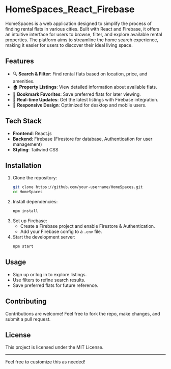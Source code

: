 # HomeSpaces_React_Firebase
 HomeSpaces is a web application designed to simplify the process of finding rental flats in various cities. Built with React and Firebase, it offers an intuitive interface for users to browse, filter, and explore available rental properties. The platform aims to streamline the home search experience, making it easier for users to discover their ideal living space. 
## Features
- 🔍 **Search & Filter**: Find rental flats based on location, price, and amenities.
- 🏠 **Property Listings**: View detailed information about available flats.
- 📌 **Bookmark Favorites**: Save preferred flats for later viewing.
- 🔄 **Real-time Updates**: Get the latest listings with Firebase integration.
- 📱 **Responsive Design**: Optimized for desktop and mobile users.

## Tech Stack
- **Frontend**: React.js
- **Backend**: Firebase (Firestore for database, Authentication for user management)
- **Styling**: Tailwind CSS

## Installation
1. Clone the repository:
   ```sh
   git clone https://github.com/your-username/HomeSpaces.git
   cd HomeSpaces
   ```
2. Install dependencies:
   ```sh
   npm install
   ```
3. Set up Firebase:
   - Create a Firebase project and enable Firestore & Authentication.
   - Add your Firebase config to a `.env` file.
4. Start the development server:
   ```sh
   npm start
   ```

## Usage
- Sign up or log in to explore listings.
- Use filters to refine search results.
- Save preferred flats for future reference.

## Contributing
Contributions are welcome! Feel free to fork the repo, make changes, and submit a pull request.

## License
This project is licensed under the MIT License.

---
Feel free to customize this as needed!